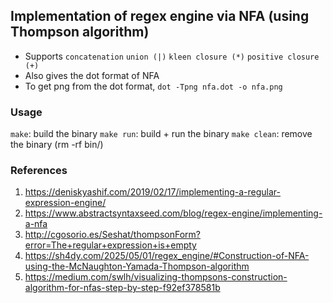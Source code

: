 ## Implementation of regex engine via NFA (using Thompson algorithm)

- Supports `concatenation` `union (|)` `kleen closure (*)` `positive closure (+)`
- Also gives the dot format of NFA
- To get png from the dot format, `dot -Tpng nfa.dot -o nfa.png`

### Usage
`make`: build the binary
`make run`: build + run the binary
`make clean`: remove the binary (rm -rf bin/)

### References
1. https://deniskyashif.com/2019/02/17/implementing-a-regular-expression-engine/
2. https://www.abstractsyntaxseed.com/blog/regex-engine/implementing-a-nfa
3. http://cgosorio.es/Seshat/thompsonForm?error=The+regular+expression+is+empty
4. https://sh4dy.com/2025/05/01/regex_engine/#Construction-of-NFA-using-the-McNaughton-Yamada-Thompson-algorithm
5. https://medium.com/swlh/visualizing-thompsons-construction-algorithm-for-nfas-step-by-step-f92ef378581b



